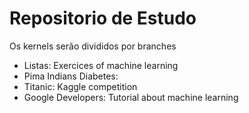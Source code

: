 # Repositorio de Estudo

Os kernels serão divididos por branches

- Listas: Exercices of machine learning
- Pima Indians Diabetes: 
- Titanic: Kaggle competition
- Google Developers: Tutorial about machine learning

